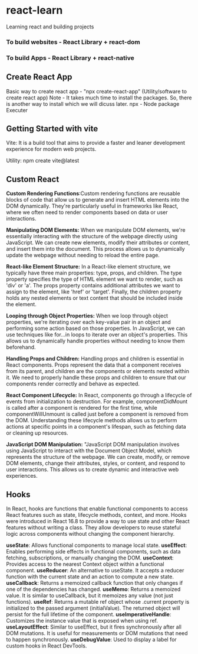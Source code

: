 # react-learn

Learning react and building projects

### To build websites - React Library + react-dom

### To build Apps - React Library + react-native

## Create React App

Basic way to create react app - "npx create-react-app" (Utility/software to create react app)
Note - It takes much time to install the packages. So, there is another way to install which we will dicuss later.
npx - Node package Executer

## Getting Started with vite

Vite: It is a build tool that aims to provide a faster and leaner development experience for modern web projects.

Utility: npm create vite@latest

## Custom React

**Custom Rendering Functions**:Custom rendering functions are reusable blocks of code that allow us to generate and insert HTML elements into the DOM dynamically. They're particularly useful in frameworks like React, where we often need to render components based on data or user interactions.

**Manipulating DOM Elements:** When we manipulate DOM elements, we're essentially interacting with the structure of the webpage directly using JavaScript. We can create new elements, modify their attributes or content, and insert them into the document. This process allows us to dynamically update the webpage without needing to reload the entire page.

**React-like Element Structure:** In a React-like element structure, we typically have three main properties: type, props, and children. The type property specifies the type of HTML element we want to render, such as 'div' or 'a'. The props property contains additional attributes we want to assign to the element, like 'href' or 'target'. Finally, the children property holds any nested elements or text content that should be included inside the element.

**Looping through Object Properties:** When we loop through object properties, we're iterating over each key-value pair in an object and performing some action based on those properties. In JavaScript, we can use techniques like for...in loops to iterate over an object's properties. This allows us to dynamically handle properties without needing to know them beforehand.

**Handling Props and Children:** Handling props and children is essential in React components. Props represent the data that a component receives from its parent, and children are the components or elements nested within it. We need to properly handle these props and children to ensure that our components render correctly and behave as expected.

**React Component Lifecycle:** In React, components go through a lifecycle of events from initialization to destruction. For example, componentDidMount is called after a component is rendered for the first time, while componentWillUnmount is called just before a component is removed from the DOM. Understanding these lifecycle methods allows us to perform actions at specific points in a component's lifespan, such as fetching data or cleaning up resources.

**JavaScript DOM Manipulation:** "JavaScript DOM manipulation involves using JavaScript to interact with the Document Object Model, which represents the structure of the webpage. We can create, modify, or remove DOM elements, change their attributes, styles, or content, and respond to user interactions. This allows us to create dynamic and interactive web experiences.

## Hooks

In React, hooks are functions that enable functional components to access React features such as state, lifecycle methods, context, and more. Hooks were introduced in React 16.8 to provide a way to use state and other React features without writing a class. They allow developers to reuse stateful logic across components without changing the component hierarchy.

**useState**: Allows functional components to manage local state.
**useEffect**: Enables performing side effects in functional components, such as data fetching, subscriptions, or manually changing the DOM.
**useContext**: Provides access to the nearest Context object within a functional component.
**useReducer**: An alternative to useState. It accepts a reducer function with the current state and an action to compute a new state.
**useCallback**: Returns a memoized callback function that only changes if one of the dependencies has changed.
**useMemo**: Returns a memoized value. It is similar to useCallback, but it memoizes any value (not just functions).
**useRef**: Returns a mutable ref object whose .current property is initialized to the passed argument (initialValue). The returned object will persist for the full lifetime of the component.
**useImperativeHandle**: Customizes the instance value that is exposed when using ref.
**useLayoutEffect**: Similar to useEffect, but it fires synchronously after all DOM mutations. It is useful for measurements or DOM mutations that need to happen synchronously.
**useDebugValue**: Used to display a label for custom hooks in React DevTools.

